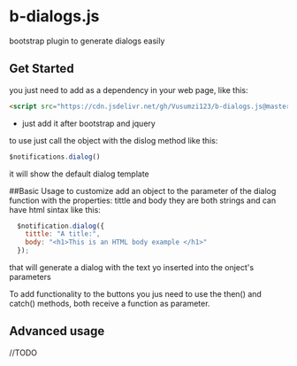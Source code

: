 # b-dialogs.js
bootstrap plugin to generate dialogs easily

## Get Started
you just need to add as a dependency in your web page, like this:

```html
<script src="https://cdn.jsdelivr.net/gh/Vusumzi123/b-dialogs.js@master/dist/b-dialog.min.js"></script>
```
* just add it after bootstrap and jquery

to use just call the object with the dislog method like this:

```js
$notifications.dialog()
```

it will show the default dialog template

##Basic Usage
to customize add an object to the parameter of the dialog function with the properties: tittle and body
they are both strings and can have html sintax
like this:

```js
  $notification.dialog({
    tittle: "A title:",
    body: "<h1>This is an HTML body example </h1>"
  });
```

that will generate a dialog with the text yo inserted into the onject's parameters

To add functionality to the buttons you jus need to use the then() and catch() methods, both receive a function as parameter.

## Advanced usage

//TODO
